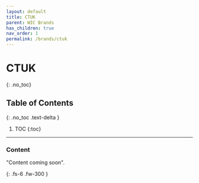 ```yaml
---
layout: default
title: CTUK
parent: WIC Brands
has_children: true
nav_order: 1
permalink: /brands/ctuk
---
```


# CTUK
{: .no_toc}

## Table of Contents
{: .no_toc .text-delta }

1. TOC
{:toc}
---

### Content
"Content coming soon".


{: .fs-6 .fw-300 }
